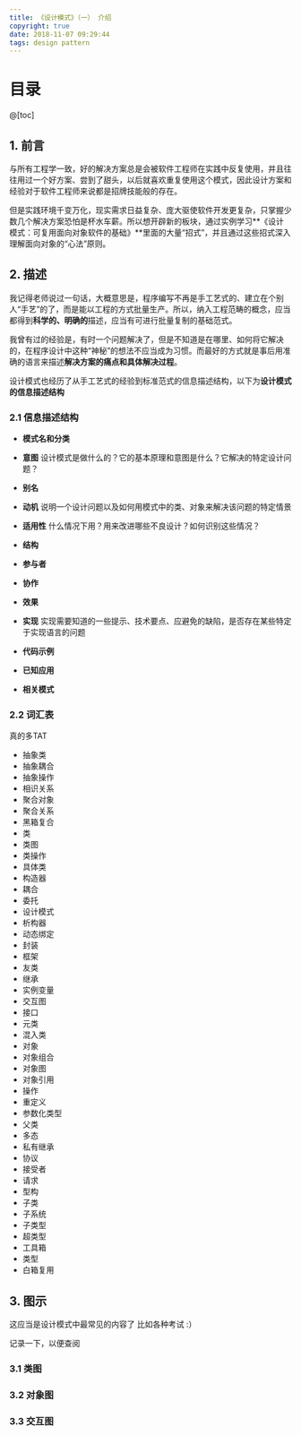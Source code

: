 ```yaml
---
title: 《设计模式》（一） 介绍
copyright: true
date: 2018-11-07 09:29:44
tags: design pattern
---
```


# 目录

@[toc]

## 1. 前言

与所有工程学一致，好的解决方案总是会被软件工程师在实践中反复使用，并且往往用过一个好方案、尝到了甜头，以后就喜欢重复使用这个模式，因此设计方案和经验对于软件工程师来说都是招牌技能般的存在。

但是实践环境千变万化，现实需求日益复杂、庞大驱使软件开发更复杂，只掌握少数几个解决方案恐怕是杯水车薪。所以想开辟新的板块，通过实例学习**《设计模式：可复用面向对象软件的基础》**里面的大量“招式”，并且通过这些招式深入理解面向对象的“心法”原则。



## 2. 描述

我记得老师说过一句话，大概意思是，程序编写不再是手工艺式的、建立在个别人“手艺”的了，而是能以工程的方式批量生产。所以，纳入工程范畴的概念，应当都得到**科学的、明确的**描述，应当有可进行批量复制的基础范式。

我曾有过的经验是，有时一个问题解决了，但是不知道是在哪里、如何将它解决的，在程序设计中这种“神秘”的想法不应当成为习惯。而最好的方式就是事后用准确的语言来描述**解决方案的痛点和具体解决过程**。

设计模式也经历了从手工艺式的经验到标准范式的信息描述结构，以下为**设计模式的信息描述结构**



### 2.1 信息描述结构

- **模式名和分类**

- **意图**  设计模式是做什么的？它的基本原理和意图是什么？它解决的特定设计问题？

- **别名**

- **动机**  说明一个设计问题以及如何用模式中的类、对象来解决该问题的特定情景

- **适用性**  什么情况下用？用来改进哪些不良设计？如何识别这些情况？

- **结构**

- **参与者**

- **协作**

- **效果**

- **实现**  实现需要知道的一些提示、技术要点、应避免的缺陷，是否存在某些特定于实现语言的问题

- **代码示例**

- **已知应用**

- **相关模式**



### 2.2 词汇表 

真的多TAT

- 抽象类
- 抽象耦合
- 抽象操作
- 相识关系
- 聚合对象
- 聚合关系
- 黑箱复合
- 类
- 类图
- 类操作
- 具体类
- 构造器
- 耦合
- 委托
- 设计模式
- 析构器
- 动态绑定
- 封装
- 框架
- 友类
- 继承
- 实例变量
- 交互图
- 接口
- 元类
- 混入类
- 对象
- 对象组合
- 对象图
- 对象引用
- 操作
- 重定义
- 参数化类型
- 父类
- 多态
- 私有继承
- 协议
- 接受者
- 请求
- 型构
- 子类
- 子系统
- 子类型
- 超类型
- 工具箱
- 类型
- 白箱复用





## 3. 图示

这应当是设计模式中最常见的内容了 比如各种考试 :）

记录一下，以便查阅

### 3.1 类图

### 3.2 对象图

### 3.3 交互图

